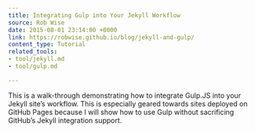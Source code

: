 ```yaml
---
title: Integrating Gulp into Your Jekyll Workflow
source: Rob Wise
date: 2015-08-01 23:14:00 +0000
link: https://robwise.github.io/blog/jekyll-and-gulp/
content_type: Tutorial
related_tools:
- tool/jekyll.md
- tool/gulp.md

---
```

This is a walk-through demonstrating how to integrate Gulp.JS into your Jekyll site’s workflow. This is especially geared towards sites deployed on GitHub Pages because I will show how to use Gulp without sacrificing GitHub’s Jekyll integration support.





